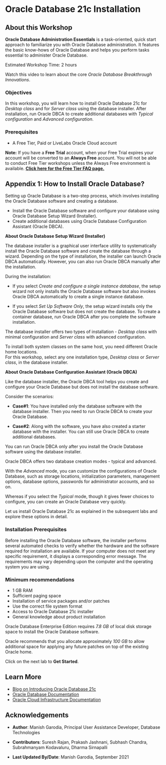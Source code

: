 # Oracle Database 21c Installation

## About this Workshop

**Oracle Database Administration Essentials** is a task-oriented, quick start approach to familiarize you with Oracle Database administration. It features the basic know-hows of Oracle Database and helps you perform tasks essential to administer Oracle Database.

Estimated Workshop Time: 2 hours 

Watch this video to learn about the core *Oracle Database Breakthrough Innovations*.

[](youtube:sFQqiGCSh9c)

### Objectives

In this workshop, you will learn how to install Oracle Database 21c for *Desktop class* and for *Server class* using the database installer. After installation, run Oracle DBCA to create additional databases with *Typical configuration* and *Advanced configuration*.

### Prerequisites

- A Free Tier, Paid or LiveLabs Oracle Cloud account

**Note:** If you have a **Free Trial** account, when your Free Trial expires your account will be converted to an **Always Free** account. You will not be able to conduct Free Tier workshops unless the Always Free environment is available. **[Click here for the Free Tier FAQ page.](https://www.oracle.com/cloud/free/faq.html)**

## Appendix 1: How to Install Oracle Database?

Setting up Oracle Database is a two-step process, which involves installing the Oracle Database software and creating a database.

 - Install the Oracle Database software and configure your database using Oracle Database Setup Wizard (Installer).
 - Create additional databases using Oracle Database Configuration Assistant (Oracle DBCA).

**About Oracle Database Setup Wizard (Installer)**

The database installer is a graphical user interface utility to systematically install the Oracle Database software and create the database through a wizard. Depending on the type of installation, the installer can launch Oracle DBCA automatically. However, you can also run Oracle DBCA manually after the installation.

During the installation:

- If you select *Create and configure a single instance database*, the setup wizard not only installs the Oracle Database software but also invokes Oracle DBCA automatically to create a single instance database.

- If you select *Set Up Software Only*, the setup wizard installs only the Oracle Database software but does not create the database. To create a container database, run Oracle DBCA after you complete the software installation.

The database installer offers two types of installation - *Desktop class* with minimal configuration and *Server class* with advanced configuration. 

To install both system classes on the same host, you need different Oracle home locations.  
For this workshop, select any one installation type, *Desktop class* or *Server class*, in the database installer.

**About Oracle Database Configuration Assistant (Oracle DBCA)**

Like the database installer, the Oracle DBCA tool helps you create and configure your Oracle Database but does not install the database software.

Consider the scenarios:

- **Case#1**: You have installed only the database software with the database installer. Then you need to run Oracle DBCA to create your Oracle Database.

- **Case#2**:  Along with the software, you have also created a starter database with the installer. You can still use Oracle DBCA to create additional databases.

You can run Oracle DBCA only after you install the Oracle Database software using the database installer.  

Oracle DBCA offers two database creation modes - typical and advanced.

With the *Advanced* mode, you can customize the configurations of Oracle Database, such as storage locations, initialization parameters, management options, database options, passwords for administrator accounts, and so on.

Whereas if you select the *Typical* mode, though it gives fewer choices to configure, you can create an Oracle Database very quickly.

Let us install Oracle Database 21c as explained in the subsequent labs and explore these options in detail.

### Installation Prerequisites

Before installing the Oracle Database software, the installer performs several automated checks to verify whether the hardware and the software required for installation are available. If your computer does not meet any specific requirement, it displays a corresponding error message. The requirements may vary depending upon the computer and the operating system you are using.

### Minimum recommendations

 - 1 GB RAM
 - Sufficient paging space
 - Installation of service packages and/or patches
 - Use the correct file system format
 - Access to Oracle Database 21c installer
 - General knowledge about product installation

Oracle Database Enterprise Edition requires *7.8 GB* of local disk storage space to install the Oracle Database software.

Oracle recommends that you allocate approximately *100 GB* to allow additional space for applying any future patches on top of the existing Oracle home.

Click on the next lab to **Get Started**.

## Learn More

- [Blog on Introducing Oracle Database 21c](https://blogs.oracle.com/database/introducing-oracle-database-21c)
- [Oracle Database Documentation](https://docs.oracle.com/en/database/oracle/oracle-database/index.html)
- [Oracle Cloud Infrastructure Documentation](https://docs.oracle.com/en-us/iaas/Content/Identity/Concepts/overview.htm)


## Acknowledgements

- **Author**: Manish Garodia, Principal User Assistance Developer, Database Technologies

- **Contributors**: Suresh Rajan, Prakash Jashnani, Subhash Chandra, Subrahmanyam Kodavaluru, Dharma Sirnapalli

- **Last Updated By/Date**: Manish Garodia, September 2021
